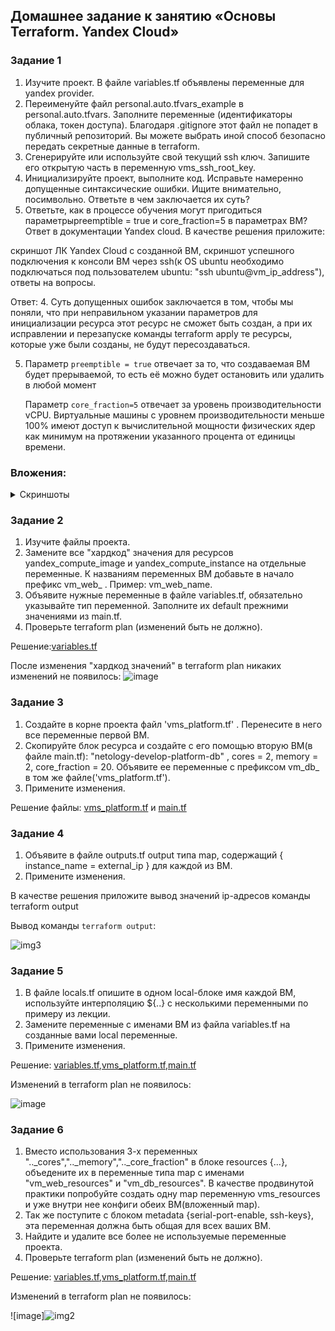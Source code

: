 ## Домашнее задание к занятию «Основы Terraform. Yandex Cloud»

### Задание 1

1. Изучите проект. В файле variables.tf объявлены переменные для yandex provider.
2. Переименуйте файл personal.auto.tfvars_example в personal.auto.tfvars. Заполните переменные (идентификаторы облака, токен доступа). Благодаря .gitignore этот файл не попадет в публичный репозиторий. Вы можете выбрать иной способ безопасно передать секретные данные в terraform.
3. Сгенерируйте или используйте свой текущий ssh ключ. Запишите его открытую часть в переменную vms_ssh_root_key.
4. Инициализируйте проект, выполните код. Исправьте намеренно допущенные синтаксические ошибки. Ищите внимательно, посимвольно. Ответьте в чем заключается их суть?
5. Ответьте, как в процессе обучения могут пригодиться параметрыpreemptible = true и core_fraction=5 в параметрах ВМ? Ответ в документации Yandex cloud.
В качестве решения приложите:

скриншот ЛК Yandex Cloud с созданной ВМ,
скриншот успешного подключения к консоли ВМ через ssh(к OS ubuntu необходимо подключаться под пользователем ubuntu: "ssh ubuntu@vm_ip_address"),
ответы на вопросы.

Ответ:
4. Суть допущенных ошибок заключается в том, чтобы мы поняли, что при неправильном указании параметров для инициализации ресурса этот ресурс не сможет быть создан, а при их исправлении и перезапуске команды terraform apply те ресурсы, которые уже были созданы, не будут пересоздаваться.  

5. Параметр ```preemptible = true``` отвечает за то, что создаваемая ВМ будет прерываемой, то есть её можно будет остановить или удалить в любой момент

    Параметр ```core_fraction=5``` отвечает за уровень производительности vCPU. Виртуальные машины с уровнем производительности меньше 100% имеют доступ к вычислительной мощности физических ядер как минимум на протяжении указанного процента от единицы времени.


### Вложения:

<details>
<summary> Скриншоты </summary>

![img](devops-netology-29/Terraform/terr/img/image-1)

![img](Terraform/terr/img/image-2)
</details>

### Задание 2

1. Изучите файлы проекта.
2. Замените все "хардкод" значения для ресурсов yandex_compute_image и yandex_compute_instance на отдельные переменные. К названиям переменных ВМ добавьте в начало префикс vm_web_ . Пример: vm_web_name.
3. Объявите нужные переменные в файле variables.tf, обязательно указывайте тип переменной. Заполните их default прежними значениями из main.tf.
4. Проверьте terraform plan (изменений быть не должно).

Решение:[variables.tf](devops-netology-29/Terraform/terr/variables.tf)


После изменения "хардкод значений" в terraform plan никаких изменений не появилось:
![image](Terraform/terr/img/image-3)




### Задание 3 

1. Создайте в корне проекта файл 'vms_platform.tf' . Перенесите в него все переменные первой ВМ.
2. Скопируйте блок ресурса и создайте с его помощью вторую ВМ(в файле main.tf): "netology-develop-platform-db" , cores = 2, memory = 2, core_fraction = 20. Объявите ее переменные с префиксом vm_db_ в том же файле('vms_platform.tf').
3. Примените изменения.

Решение файлы: [vms_platform.tf](Terraform/terr/vms_platform.tf) и [main.tf](Terraform/terr/main.tf)

### Задание 4

1. Объявите в файле outputs.tf output типа map, содержащий { instance_name = external_ip } для каждой из ВМ.
2. Примените изменения.

В качестве решения приложите вывод значений ip-адресов команды terraform output

Вывод команды ```terraform output```: 

![img3](Terraform/terr/img/image-4)


### Задание 5

1. В файле locals.tf опишите в одном local-блоке имя каждой ВМ, используйте интерполяцию ${..} с несколькими переменными по примеру из лекции.
2. Замените переменные с именами ВМ из файла variables.tf на созданные вами local переменные.
3. Примените изменения.

Решение: [variables.tf](Terraform/terr/variables.tf),[vms_platform.tf](Terraform/terr/vms_platform.tf),[main.tf](Terraform/terr/main.tf)

Изменений в terraform plan не появилось:

![image](Terraform/terr/img/image-5)


### Задание 6

1. Вместо использования 3-х переменных ".._cores",".._memory",".._core_fraction" в блоке resources {...}, объедените их в переменные типа map с именами "vm_web_resources" и "vm_db_resources". В качестве продвинутой практики попробуйте создать одну map переменную vms_resources и уже внутри нее конфиги обеих ВМ(вложенный map).
2. Так же поступите с блоком metadata {serial-port-enable, ssh-keys}, эта переменная должна быть общая для всех ваших ВМ.
3. Найдите и удалите все более не используемые переменные проекта.
4. Проверьте terraform plan (изменений быть не должно).

Решение: [variables.tf](Terraform/terr/variables.tf),[vms_platform.tf](Terraform/terr/vms_platform.tf),[main.tf](Terraform/terr/main.tf)

Изменений в terraform plan не появилось:

![image]![img2](Terraform/terr/img/image-6)

